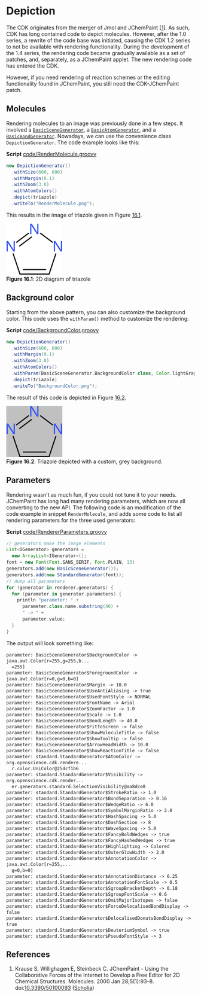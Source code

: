 <a name="sec:ch:depiction"></a>
# Depiction

The CDK originates from the merger of Jmol and <a name="tp1">JChemPaint</a> [<a href="#citeref1">1</a>]. As such, CDK has long
contained code to depict molecules. However, after the 1.0 series, a rewrite of the code base
was initiated, causing the CDK 1.2 series to not be available with <a name="tp2">rendering</a> functionality.
During the development of the 1.4 series, the rendering code became gradually available as
a set of patches, and, separately, as a JChemPaint applet. The new rendering code has
entered the CDK.

However, if you need rendering of reaction schemes or the editing functionality found
in JChemPaint, you still need the <a name="tp3">CDK-JChemPaint</a> patch.

## Molecules

Rendering molecules to an image was previously done in a few steps. It involved 
a [`BasicSceneGenerator`](http://cdk.github.io/cdk/latest/docs/api/org/openscience/cdk/renderer/generators/BasicSceneGenerator.html), a [`BasicAtomGenerator`](http://cdk.github.io/cdk/latest/docs/api/org/openscience/cdk/renderer/generators/BasicAtomGenerator.html), and a
[`BasicBondGenerator`](http://cdk.github.io/cdk/latest/docs/api/org/openscience/cdk/renderer/generators/BasicBondGenerator.html).
Nowadays, we can use the convenience class `DepictionGenerator`.
The code example looks like this:

**Script** [code/RenderMolecule.groovy](code/RenderMolecule.code.md)
```groovy
new DepictionGenerator()
  .withSize(600, 600)
  .withMargin(0.1)
  .withZoom(3.0)
  .withAtomColors()
  .depict(triazole)
  .writeTo("RenderMolecule.png");
```

This results in the image of triazole given in Figure [16.1](#fig:fig:triazole).

<a name="fig:fig:triazole"></a>
![](images/generated/RenderMolecule.png)
<br />**Figure 16.1**: 2D diagram of triazole

## Background color

Starting from the above pattern, you can also customize the <a name="tp4">background color</a>.
This code uses the `withParam()` method to customize the rendering:

**Script** [code/BackgroundColor.groovy](code/BackgroundColor.code.md)
```groovy
new DepictionGenerator()
  .withSize(600, 600)
  .withMargin(0.1)
  .withZoom(3.0)
  .withAtomColors()
  .withParam(BasicSceneGenerator.BackgroundColor.class, Color.lightGray)
  .depict(triazole)
  .writeTo("BackgroundColor.png");
```

The result of this code is depicted in Figure [16.2](#fig:fig:backgroundColor).

<a name="fig:fig:backgroundColor"></a>
![](images/generated/BackgroundColor.png)
<br />**Figure 16.2**: Triazole depicted with a custom, grey background.

## Parameters

Rendering wasn't as much fun, if you could not tune it to your needs. JChemPaint
has long had many rendering parameters, which are now all converting to the new
API. The following code is an modification of the code example in
snippet `RenderMolecule`, and adds some
code to list all rendering parameters for the three used generators:

**Script** [code/RendererParameters.groovy](code/RendererParameters.code.md)
```groovy
// generators make the image elements
List<IGenerator> generators =
  new ArrayList<IGenerator>();
font = new Font(Font.SANS_SERIF, Font.PLAIN, 13)
generators.add(new BasicSceneGenerator());
generators.add(new StandardGenerator(font));
// dump all parameters
for (generator in renderer.generators) {
  for (parameter in generator.parameters) {
    println "parameter: " +
      parameter.class.name.substring(40) +
      " -> " +
      parameter.value;
  }
}
```

The output will look something like:

```plain
parameter: BasicSceneGenerator$BackgroundColor -> java.awt.Color[r=255,g=255,b...
  =255]
parameter: BasicSceneGenerator$ForegroundColor -> java.awt.Color[r=0,g=0,b=0]
parameter: BasicSceneGenerator$Margin -> 10.0
parameter: BasicSceneGenerator$UseAntiAliasing -> true
parameter: BasicSceneGenerator$UsedFontStyle -> NORMAL
parameter: BasicSceneGenerator$FontName -> Arial
parameter: BasicSceneGenerator$ZoomFactor -> 1.0
parameter: BasicSceneGenerator$Scale -> 1.0
parameter: BasicSceneGenerator$BondLength -> 40.0
parameter: BasicSceneGenerator$FitToScreen -> false
parameter: BasicSceneGenerator$ShowMoleculeTitle -> false
parameter: BasicSceneGenerator$ShowTooltip -> false
parameter: BasicSceneGenerator$ArrowHeadWidth -> 10.0
parameter: BasicSceneGenerator$ShowReactionTitle -> false
parameter: standard.StandardGenerator$AtomColor -> org.openscience.cdk.rendere...
  r.color.UniColor@25dcf1b6
parameter: standard.StandardGenerator$Visibility -> org.openscience.cdk.render...
  er.generators.standard.SelectionVisibility@aa8dce8
parameter: standard.StandardGenerator$StrokeRatio -> 1.0
parameter: standard.StandardGenerator$BondSeparation -> 0.16
parameter: standard.StandardGenerator$WedgeRatio -> 6.0
parameter: standard.StandardGenerator$SymbolMarginRatio -> 2.0
parameter: standard.StandardGenerator$HashSpacing -> 5.0
parameter: standard.StandardGenerator$DashSection -> 8
parameter: standard.StandardGenerator$WaveSpacing -> 5.0
parameter: standard.StandardGenerator$FancyBoldWedges -> true
parameter: standard.StandardGenerator$FancyHashedWedges -> true
parameter: standard.StandardGenerator$Highlighting -> Colored
parameter: standard.StandardGenerator$OuterGlowWidth -> 2.0
parameter: standard.StandardGenerator$AnnotationColor -> java.awt.Color[r=255,...
  g=0,b=0]
parameter: standard.StandardGenerator$AnnotationDistance -> 0.25
parameter: standard.StandardGenerator$AnnotationFontScale -> 0.5
parameter: standard.StandardGenerator$SgroupBracketDepth -> 0.18
parameter: standard.StandardGenerator$SgroupFontScale -> 0.6
parameter: standard.StandardGenerator$OmitMajorIsotopes -> false
parameter: standard.StandardGenerator$ForceDelocalisedBondDisplay -> false
parameter: standard.StandardGenerator$DelocalisedDonutsBondDisplay -> true
parameter: standard.StandardGenerator$DeuteriumSymbol -> true
parameter: standard.StandardGenerator$PseudoFontStyle -> 3
```

## References

1. <a name="citeref1"></a>Krause S, Willighagen E, Steinbeck C. JChemPaint - Using the Collaborative Forces of the Internet to Develop a Free Editor for 2D Chemical Structures. Molecules. 2000 Jan 28;5(1):93–8.  doi:[10.3390/50100093](https://doi.org/10.3390/50100093) ([Scholia](https://scholia.toolforge.org/doi/10.3390/50100093))

